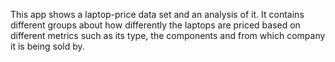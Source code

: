 This app shows a laptop-price data set and an analysis of it. It contains different groups about how differently the laptops are priced based on different metrics such as its type, the components and from which company it is being sold by. 